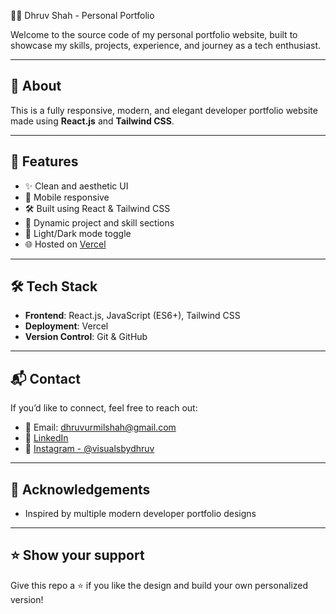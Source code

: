🧑‍💻 Dhruv Shah - Personal Portfolio

Welcome to the source code of my personal portfolio website, built to showcase my skills, projects, experience, and journey as a tech enthusiast.

---

## 🔗 About

This is a fully responsive, modern, and elegant developer portfolio website made using **React.js** and **Tailwind CSS**. 

---

## 🚀 Features

- ✨ Clean and aesthetic UI
- 📱 Mobile responsive
- 🛠️ Built using React & Tailwind CSS
- 📂 Dynamic project and skill sections
- 🌙 Light/Dark mode toggle
- 🌐 Hosted on [Vercel](https://vercel.com)

---

## 🛠️ Tech Stack

- **Frontend**: React.js, JavaScript (ES6+), Tailwind CSS
- **Deployment**: Vercel
- **Version Control**: Git & GitHub

---


## 📬 Contact

If you’d like to connect, feel free to reach out:

* 📧 Email: [dhruvurmilshah@gmail.com](mailto:dhruvurmilshah@gmail.com)
* 💼 [LinkedIn](https://linkedin.com/in/shah-dhruv-)
* 📸 [Instagram - @visualsbydhruv](https://instagram.com/visualsbydhruv)

---

## 📝 Acknowledgements


* Inspired by multiple modern developer portfolio designs

---

## ⭐️ Show your support

Give this repo a ⭐️ if you like the design and build your own personalized version!


